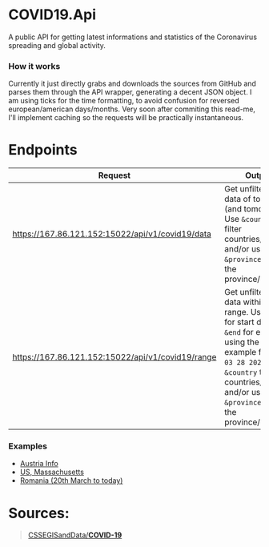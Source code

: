 # COVID19.Api
A public API for getting latest informations and statistics of the Coronavirus spreading and global activity.

### How it works
Currently it just directly grabs and downloads the sources from GitHub and parses them through the API wrapper, generating a decent JSON object. I am using ticks for the time formatting, to avoid confusion for reversed european/american days/months.
Very soon after commiting this read-me, I'll implement caching so the requests will be practically instantaneous.

# Endpoints
|  Request  | Output  |
| ------------ | ------------ |
| https://167.86.121.152:15022/api/v1/covid19/data | Get unfiltered data of today (and tomorrow). Use `&country` to filter countries/regions, and/or use `&province` to filter the province/state. |
| https://167.86.121.152:15022/api/v1/covid19/range | Get unfiltered data within a range. Use `&start` for start date and `&end` for end date using the example format: `03 28 2020`. Use `&country` to filter countries/regions, and/or use `&province` to filter the province/state. |

### Examples
- [Austria Info](https://167.86.121.152:15022/api/v1/covid19/data?country=austria)
- [US, Massachusetts](https://167.86.121.152:15022/api/v1/covid19/data?country=us&province=massachusetts)
- [Romania (20th March to today)](https://167.86.121.152:15022/api/v1/covid19/range?start=03%2025%202020&country=romania)

# Sources: 
> [CSSEGISandData/**COVID-19**](https://github.com/CSSEGISandData/COVID-19)
